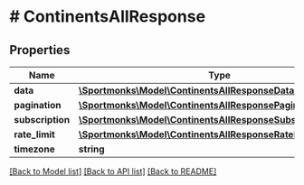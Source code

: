 # # ContinentsAllResponse

## Properties

Name | Type | Description | Notes
------------ | ------------- | ------------- | -------------
**data** | [**\Sportmonks\Model\ContinentsAllResponseDataInner[]**](ContinentsAllResponseDataInner.md) |  | [optional]
**pagination** | [**\Sportmonks\Model\ContinentsAllResponsePagination**](ContinentsAllResponsePagination.md) |  | [optional]
**subscription** | [**\Sportmonks\Model\ContinentsAllResponseSubscriptionInner[]**](ContinentsAllResponseSubscriptionInner.md) |  | [optional]
**rate_limit** | [**\Sportmonks\Model\ContinentsAllResponseRateLimit**](ContinentsAllResponseRateLimit.md) |  | [optional]
**timezone** | **string** |  | [optional]

[[Back to Model list]](../../README.md#models) [[Back to API list]](../../README.md#endpoints) [[Back to README]](../../README.md)
